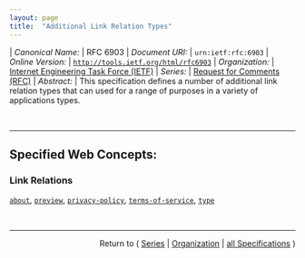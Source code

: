 ```yaml
---
layout: page
title:  "Additional Link Relation Types"
---
```


| *Canonical Name:* | RFC 6903
| *Document URI:* | `urn:ietf:rfc:6903`
| *Online Version:* | [`http://tools.ietf.org/html/rfc6903`](http://tools.ietf.org/html/rfc6903)
| *Organization:* | [Internet Engineering Task Force (IETF)](..  "List of specification series by this organization")
| *Series:* | [Request for Comments (RFC)](.  "List of specifications in this series")
| *Abstract:* | This specification defines a number of additional link relation types that can used for a range of purposes in a variety of applications types.

<br/>
<hr/>

## Specified Web Concepts:

### Link Relations

[`about`](/concepts/link-relation/about "The &#34;about&#34; link relation can be used to refer to a resource that is the subject or topic of the link's context. Multiple subjects can be indicated through the use of multiple &#34;about&#34; link relations."), [`preview`](/concepts/link-relation/preview "The &#34;preview&#34; link relation can be used to refer to a resource that serves as a preview of the link's context, likely with reduced quality or limited content. For instance, the preview link might reference a screen capture of a video, a brief snippet of audio from a song, or a thumbnail representation of an image."), [`privacy-policy`](/concepts/link-relation/privacy-policy "The &#34;privacy-policy&#34; link relation can be used to refer to a resource describing the privacy policy associated with the link's context. The privacy policy can be any resource that discloses what personal information about the user is collected and how that personal information is stored, used, managed, and disclosed to other parties."), [`terms-of-service`](/concepts/link-relation/terms-of-service "The &#34;terms-of-service&#34; link relation can be used to refer to a resource describing the terms of service associated with the link's context. The terms of service can be any resource that describes the rules to which a consumer of the service must agree to follow when using the service provided by the link's context."), [`type`](/concepts/link-relation/type "The &#34;type&#34; link relation can be used to indicate that the context resource is an instance of the resource identified by the target Internationalized Resource Identifier (IRI).")



<br/>
<hr/>

<p style="text-align: right">Return to ( <a href="./">Series</a> | <a href="../">Organization</a> | <a href="../../">all Specifications</a> )</p>